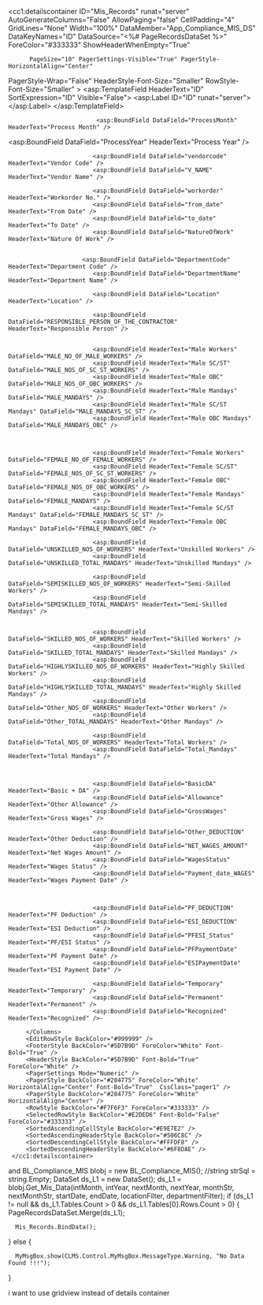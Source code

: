 
   <cc1:detailscontainer ID="Mis_Records" runat="server" AutoGenerateColumns="False" 
         AllowPaging="false" CellPadding="4" GridLines="None" Width="100%" DataMember="App_Compliance_MIS_DS"
         DataKeyNames="ID" DataSource="<%# PageRecordsDataSet %>" 
         ForeColor="#333333" ShowHeaderWhenEmpty="True" 
         
          PageSize="10" PagerSettings-Visible="True" PagerStyle-HorizontalAlign="Center" 
   PagerStyle-Wrap="False" HeaderStyle-Font-Size="Smaller" RowStyle-Font-Size="Smaller" >
         <AlternatingRowStyle BackColor="White" ForeColor="#284775" />
         <Columns>
             <asp:TemplateField HeaderText="ID" SortExpression="ID" Visible="False">
                 <ItemTemplate>
                     <asp:Label ID="ID" runat="server"></asp:Label>
                 </ItemTemplate>
             </asp:TemplateField>
             
             
                             <asp:BoundField DataField="ProcessMonth" HeaderText="Process Month" />
 <asp:BoundField DataField="ProcessYear" HeaderText="Process Year" />

                            <asp:BoundField DataField="vendorcode" HeaderText="Vendor Code" />
                            <asp:BoundField DataField="V_NAME" HeaderText="Vendor Name" />

                            <asp:BoundField DataField="workorder" HeaderText="Workorder No." />
                            <asp:BoundField DataField="from_date" HeaderText="From Date" />
                            <asp:BoundField DataField="to_date" HeaderText="To Date" />
                            <asp:BoundField DataField="NatureOfWork" HeaderText="Nature Of Work" />


                         <asp:BoundField DataField="DepartmentCode" HeaderText="Department Code" />
                            <asp:BoundField DataField="DepartmentName" HeaderText="Department Name" />

                            <asp:BoundField DataField="Location" HeaderText="Location" />

                            <asp:BoundField DataField="RESPONSIBLE_PERSON_OF_THE_CONTRACTOR" HeaderText="Responsible Person" />


                            <asp:BoundField HeaderText="Male Workers" DataField="MALE_NO_OF_MALE_WORKERS" />
                            <asp:BoundField HeaderText="Male SC/ST" DataField="MALE_NOS_OF_SC_ST_WORKERS" />
                            <asp:BoundField HeaderText="Male OBC" DataField="MALE_NOS_OF_OBC_WORKERS" />
                            <asp:BoundField HeaderText="Male Mandays" DataField="MALE_MANDAYS" />
                            <asp:BoundField HeaderText="Male SC/ST Mandays" DataField="MALE_MANDAYS_SC_ST" />
                            <asp:BoundField HeaderText="Male OBC Mandays" DataField="MALE_MANDAYS_OBC" />



                            <asp:BoundField HeaderText="Female Workers" DataField="FEMALE_NO_OF_FEMALE_WORKERS" />
                            <asp:BoundField HeaderText="Female SC/ST" DataField="FEMALE_NOS_OF_SC_ST_WORKERS" />
                            <asp:BoundField HeaderText="Female OBC" DataField="FEMALE_NOS_OF_OBC_WORKERS" />
                            <asp:BoundField HeaderText="Female Mandays" DataField="FEMALE_MANDAYS" />
                            <asp:BoundField HeaderText="Female SC/ST Mandays" DataField="FEMALE_MANDAYS_SC_ST" />
                            <asp:BoundField HeaderText="Female OBC Mandays" DataField="FEMALE_MANDAYS_OBC" />

                            <asp:BoundField DataField="UNSKILLED_NOS_OF_WORKERS" HeaderText="Unskilled Workers" />
                            <asp:BoundField DataField="UNSKILLED_TOTAL_MANDAYS" HeaderText="Unskilled Mandays" />

                            <asp:BoundField DataField="SEMISKILLED_NOS_OF_WORKERS" HeaderText="Semi-Skilled Workers" />
                            <asp:BoundField DataField="SEMISKILLED_TOTAL_MANDAYS" HeaderText="Semi-Skilled Mandays" />


                            <asp:BoundField DataField="SKILLED_NOS_OF_WORKERS" HeaderText="Skilled Workers" />
                            <asp:BoundField DataField="SKILLED_TOTAL_MANDAYS" HeaderText="Skilled Mandays" />
                            <asp:BoundField DataField="HIGHLYSKILLED_NOS_OF_WORKERS" HeaderText="Highly Skilled Workers" />
                            <asp:BoundField DataField="HIGHLYSKILLED_TOTAL_MANDAYS" HeaderText="Highly Skilled Mandays" />
                            <asp:BoundField DataField="Other_NOS_OF_WORKERS" HeaderText="Other Workers" />
                            <asp:BoundField DataField="Other_TOTAL_MANDAYS" HeaderText="Other Mandays" />

                            <asp:BoundField DataField="Total_NOS_OF_WORKERS" HeaderText="Total Workers" />
                            <asp:BoundField DataField="Total_Mandays" HeaderText="Total Mandays" />



                            <asp:BoundField DataField="BasicDA" HeaderText="Basic + DA" />
                            <asp:BoundField DataField="Allowance" HeaderText="Other Allowance" />
                            <asp:BoundField DataField="GrossWages" HeaderText="Gross Wages" />

                            <asp:BoundField DataField="Other_DEDUCTION" HeaderText="Other Deduction" />
                            <asp:BoundField DataField="NET_WAGES_AMOUNT" HeaderText="Net Wages Amount" />
                            <asp:BoundField DataField="WagesStatus" HeaderText="Wages Status" />
                            <asp:BoundField DataField="Payment_date_WAGES" HeaderText="Wages Payment Date" />



                            <asp:BoundField DataField="PF_DEDUCTION" HeaderText="PF Deduction" />
                            <asp:BoundField DataField="ESI_DEDUCTION" HeaderText="ESI Deduction" />
                            <asp:BoundField DataField="PFESI_Status" HeaderText="PF/ESI Status" />
                            <asp:BoundField DataField="PFPaymentDate" HeaderText="PF Payment Date" />
                            <asp:BoundField DataField="ESIPaymentDate" HeaderText="ESI Payment Date" />

                            <asp:BoundField DataField="Temporary" HeaderText="Temporary" />
                            <asp:BoundField DataField="Permanent" HeaderText="Permanent" />
                            <asp:BoundField DataField="Recognized" HeaderText="Recognized" />-

         </Columns>    
         <EditRowStyle BackColor="#999999" />
         <FooterStyle BackColor="#5D7B9D" ForeColor="White" Font-Bold="True" />
         <HeaderStyle BackColor="#5D7B9D" Font-Bold="True" ForeColor="White" />
         <PagerSettings Mode="Numeric" />
         <PagerStyle BackColor="#284775" ForeColor="White" HorizontalAlign="Center" Font-Bold="True"  CssClass="pager1" />
         <PagerStyle BackColor="#284775" ForeColor="White" HorizontalAlign="Center" />
         <RowStyle BackColor="#F7F6F3" ForeColor="#333333" />
         <SelectedRowStyle BackColor="#E2DED6" Font-Bold="False" ForeColor="#333333" />
         <SortedAscendingCellStyle BackColor="#E9E7E2" />
         <SortedAscendingHeaderStyle BackColor="#506C8C" />
         <SortedDescendingCellStyle BackColor="#FFFDF8" />
         <SortedDescendingHeaderStyle BackColor="#6F8DAE" />
     </cc1:detailscontainer>
and   BL_Compliance_MIS blobj = new BL_Compliance_MIS();
  //string strSql = string.Empty;
  DataSet ds_L1 = new DataSet();
  ds_L1 = blobj.Get_Mis_Data(intMonth, intYear, nextMonth, nextYear, monthStr, nextMonthStr, startDate, endDate, locationFilter, departmentFilter);
  if (ds_L1 != null && ds_L1.Tables.Count > 0 && ds_L1.Tables[0].Rows.Count > 0)
  {
      PageRecordsDataSet.Merge(ds_L1);
    
      Mis_Records.BindData();
    
      




  }
  else
  {

      MyMsgBox.show(CLMS.Control.MyMsgBox.MessageType.Warning, "No Data Found !!!");
  }

  i want to use gridview instead of details container
